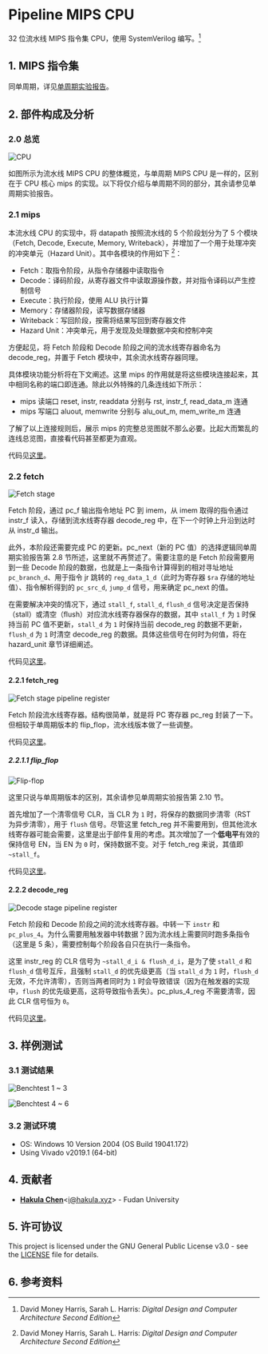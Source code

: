 # Pipeline MIPS CPU

32 位流水线 MIPS 指令集 CPU，使用 SystemVerilog 编写。[^1]

## 1. MIPS 指令集

同单周期，详见[单周期实验报告](../Single-Cycle/README.md)。

## 2. 部件构成及分析

### 2.0 总览

![CPU](./assets/cpu.png)

如图所示为流水线 MIPS CPU 的整体概览，与单周期 MIPS CPU 是一样的，区别在于 CPU 核心 mips 的实现。以下将仅介绍与单周期不同的部分，其余请参见单周期实验报告。

### 2.1 mips

本流水线 CPU 的实现中，将 datapath 按照流水线的 5 个阶段划分为了 5 个模块（Fetch, Decode, Execute, Memory, Writeback），并增加了一个用于处理冲突的冲突单元（Hazard Unit）。其中各模块的作用如下 [^1]：

- Fetch：取指令阶段，从指令存储器中读取指令
- Decode：译码阶段，从寄存器文件中读取源操作数，并对指令译码以产生控制信号
- Execute：执行阶段，使用 ALU 执行计算
- Memory：存储器阶段，读写数据存储器
- Writeback：写回阶段，按需将结果写回到寄存器文件
- Hazard Unit：冲突单元，用于发现及处理数据冲突和控制冲突

方便起见，将 Fetch 阶段和 Decode 阶段之间的流水线寄存器命名为 decode_reg，并置于 Fetch 模块中，其余流水线寄存器同理。

具体模块功能分析将在下文阐述。这里 mips 的作用就是将这些模块连接起来，其中相同名称的端口即连通。除此以外特殊的几条连线如下所示：

- mips 读端口 reset, instr, readdata 分别与 rst, instr_f, read_data_m 连通
- mips 写端口 aluout, memwrite 分别与 alu_out_m, mem_write_m 连通

了解了以上连接规则后，展示 mips 的完整总览图就不那么必要。比起大而繁乱的连线总览图，直接看代码甚至都更为直观。

代码见[这里](./src/mips.sv)。

### 2.2 fetch

![Fetch stage](./assets/fetch.png)

Fetch 阶段，通过 pc_f 输出指令地址 PC 到 imem，从 imem 取得的指令通过 instr_f 读入，存储到流水线寄存器 decode_reg 中，在下一个时钟上升沿到达时从 instr_d 输出。

此外，本阶段还需要完成 PC 的更新。pc_next（新的 PC 值）的选择逻辑同单周期实验报告第 2.8 节所述，这里就不再赘述了。需要注意的是 Fetch 阶段需要用到一些 Decode 阶段的数据，也就是上一条指令计算得到的相对寻址地址 `pc_branch_d`、用于指令 jr 跳转的 `reg_data_1_d`（此时为寄存器 `$ra` 存储的地址值）、指令解析得到的 `pc_src_d`, `jump_d` 信号，用来确定 pc_next 的值。

在需要解决冲突的情况下，通过 `stall_f`, `stall_d`, `flush_d` 信号决定是否保持（stall）或清空（flush）对应流水线寄存器保存的数据，其中 `stall_f` 为 `1` 时保持当前 PC 值不更新，`stall_d` 为 `1` 时保持当前 decode_reg 的数据不更新，`flush_d` 为 `1` 时清空 decode_reg 的数据。具体这些信号在何时为何值，将在 hazard_unit 章节详细阐述。

代码见[这里](./src/pipeline_stages/fetch.sv)。

#### 2.2.1 fetch_reg

![Fetch stage pipeline register](./assets/fetch_reg.png)

Fetch 阶段流水线寄存器。结构很简单，就是将 PC 寄存器 pc_reg 封装了一下。但相较于单周期版本的 flip_flop，流水线版本做了一些调整。

代码见[这里](./src/pipeline_registers/fetch_reg.sv)。

##### 2.2.1.1 flip_flop

![Flip-flop](./assets/flip_flop.png)

这里只说与单周期版本的区别，其余请参见单周期实验报告第 2.10 节。

首先增加了一个清零信号 CLR，当 CLR 为 `1` 时，将保存的数据同步清零（RST 为异步清零），用于 `flush` 信号。尽管这里 fetch_reg 并不需要用到，但其他流水线寄存器可能会需要，这里是出于部件复用的考虑。其次增加了一个**低电平**有效的保持信号 EN，当 EN 为 `0` 时，保持数据不变。对于 fetch_reg 来说，其值即 `~stall_f`。

代码见[这里](./src/flip_flop.sv)。

#### 2.2.2 decode_reg

![Decode stage pipeline register](./assets/decode_reg.png)

Fetch 阶段和 Decode 阶段之间的流水线寄存器。中转一下 `instr` 和 `pc_plus_4`。为什么需要用触发器中转数据？因为流水线上需要同时跑多条指令（这里是 5 条），需要控制每个阶段各自只在执行一条指令。

这里 instr_reg 的 CLR 信号为 `~stall_d_i & flush_d_i`，是为了使 `stall_d` 和 `flush_d` 信号互斥，且强制 `stall_d` 的优先级更高（当 `stall_d` 为 `1` 时，`flush_d` 无效，不允许清零），否则当两者同时为 `1` 时会导致错误（因为在触发器的实现中，`flush` 的优先级更高，这将导致指令丢失）。pc_plus_4_reg 不需要清零，因此 CLR 信号恒为 `0`。

代码见[这里](./src/pipeline_registers/decode_reg.sv)。

## 3. 样例测试

### 3.1 测试结果

![Benchtest 1 ~ 3](./assets/test_1-3.png)

![Benchtest 4 ~ 6](./assets/test_4-6.png)

### 3.2 测试环境

- OS: Windows 10 Version 2004 (OS Build 19041.172)
- Using Vivado v2019.1 (64-bit)

## 4. 贡献者

- [**Hakula Chen**](https://github.com/hakula139)<[i@hakula.xyz](mailto:i@hakula.xyz)> - Fudan University

## 5. 许可协议

This project is licensed under the GNU General Public License v3.0 - see the [LICENSE](../LICENSE) file for details.

## 6. 参考资料

[^1]: David Money Harris, Sarah L. Harris: *Digital Design and Computer Architecture Second Edition*
